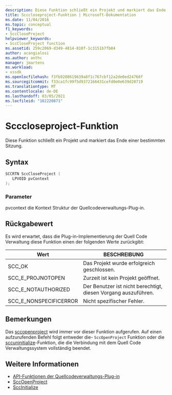 ```yaml
---
description: Diese Funktion schließt ein Projekt und markiert das Ende einer bestimmten Sitzung.
title: Scccloseproject-Funktion | Microsoft-Dokumentation
ms.date: 11/04/2016
ms.topic: conceptual
f1_keywords:
- SccCloseProject
helpviewer_keywords:
- SccCloseProject function
ms.assetid: 259c2069-d349-4814-810f-1c3151b7fb84
author: acangialosi
ms.author: anthc
manager: jmartens
ms.workload:
- vssdk
ms.openlocfilehash: f3fb9208619639a8f1c767cbf12a2de0ed24768f
ms.sourcegitcommit: f33ca1fc99f5d9372166431cefd0e0e639d20719
ms.translationtype: MT
ms.contentlocale: de-DE
ms.lasthandoff: 03/05/2021
ms.locfileid: "102220871"
---
```

# <a name="scccloseproject-function"></a>Scccloseproject-Funktion
Diese Funktion schließt ein Projekt und markiert das Ende einer bestimmten Sitzung.

## <a name="syntax"></a>Syntax

```cpp
SCCRTN SccCloseProject (
   LPVOID pvContext
);
```

### <a name="parameters"></a>Parameter
 pvcontext die Kontext Struktur der Quellcodeverwaltungs-Plug-in.

## <a name="return-value"></a>Rückgabewert
 Es wird erwartet, dass die Plug-in-Implementierung der Quell Code Verwaltung diese Funktion einen der folgenden Werte zurückgibt:

|Wert|BESCHREIBUNG|
|-----------|-----------------|
|SCC_OK|Das Projekt wurde erfolgreich geschlossen.|
|SCC_E_PROJNOTOPEN|Zurzeit ist kein Projekt geöffnet.|
|SCC_E_NOTAUTHORIZED|Der Benutzer ist nicht berechtigt, diesen Vorgang auszuführen.|
|SCC_E_NONSPECIFICERROR|Nicht spezifischer Fehler.|

## <a name="remarks"></a>Bemerkungen
 Das [sccopenproject](../extensibility/sccopenproject-function.md) wird immer vor dieser Funktion aufgerufen. Auf einen aufzurufenden Befehl folgt entweder die- `SccOpenProject` Funktion oder die [sccuninitialize](../extensibility/sccuninitialize-function.md)-Funktion, die die Verbindung mit dem Quell Code Verwaltungssystem vollständig beendet.

## <a name="see-also"></a>Weitere Informationen
- [API-Funktionen der Quellcodeverwaltungs-Plug-in](../extensibility/source-control-plug-in-api-functions.md)
- [SccOpenProject](../extensibility/sccopenproject-function.md)
- [SccInitialize](../extensibility/sccinitialize-function.md)
